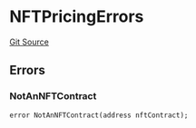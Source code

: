 # NFTPricingErrors
[Git Source](https://github.com/thrackle-io/tron/blob/d3ca0c014d883c12f0128d8139415e7b12c9e982/src/common/IErrors.sol)


## Errors
### NotAnNFTContract

```solidity
error NotAnNFTContract(address nftContract);
```

